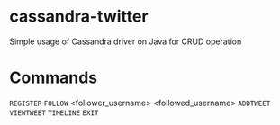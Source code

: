 # cassandra-twitter
Simple usage of Cassandra driver on Java for CRUD operation

# Commands
`REGISTER` <username>
`FOLLOW` <follower_username> <followed_username>
`ADDTWEET` <username> <tweet>
`VIEWTWEET` <username>
`TIMELINE` <username>
`EXIT`
